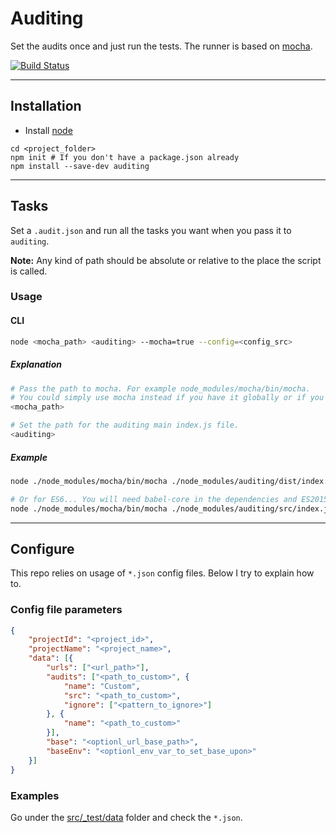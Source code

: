 # Auditing

Set the audits once and just run the tests.
The runner is based on [mocha](https://mochajs.org/).

[![Build Status](https://travis-ci.org/Sendoushi/auditing.svg?branch=master)](https://travis-ci.org/Sendoushi/auditing)

----------

## Installation

- Install [node](http://nodejs.org)

```
cd <project_folder>
npm init # If you don't have a package.json already
npm install --save-dev auditing
```

----------

## Tasks

Set a `.audit.json` and run all the tasks you want when you pass it to `auditing`.<br>

**Note:**
Any kind of path should be absolute or relative to the place the script is called.

### Usage


#### CLI

```sh
node <mocha_path> <auditing> --mocha=true --config=<config_src>
```

##### Explanation

```sh
# Pass the path to mocha. For example node_modules/mocha/bin/mocha.
# You could simply use mocha instead if you have it globally or if you're using npm scripts.
<mocha_path>
```

```sh
# Set the path for the auditing main index.js file.
<auditing>
```

##### Example

```sh
node ./node_modules/mocha/bin/mocha ./node_modules/auditing/dist/index.js --mocha=true --config=".audit.json"

# Or for ES6... You will need babel-core in the dependencies and ES2015 preset setup in the .babelrc
node ./node_modules/mocha/bin/mocha ./node_modules/auditing/src/index.js --compilers js:babel-core/register --mocha=true --config=".audit.json"
```

-------------------

## Configure

This repo relies on usage of `*.json` config files. Below I try to explain how to.

### Config file parameters
```json
{
    "projectId": "<project_id>",
    "projectName": "<project_name>",
    "data": [{
        "urls": ["<url_path>"],
        "audits": ["<path_to_custom>", {
            "name": "Custom",
            "src": "<path_to_custom>",
            "ignore": ["<pattern_to_ignore>"]
        }, {
            "name": "<path_to_custom>"
        }],
        "base": "<optionl_url_base_path>",
        "baseEnv": "<optionl_env_var_to_set_base_upon>"
    }]
}
```

### Examples
Go under the [src/_test/data](src/_test/data) folder and check the `*.json`.
